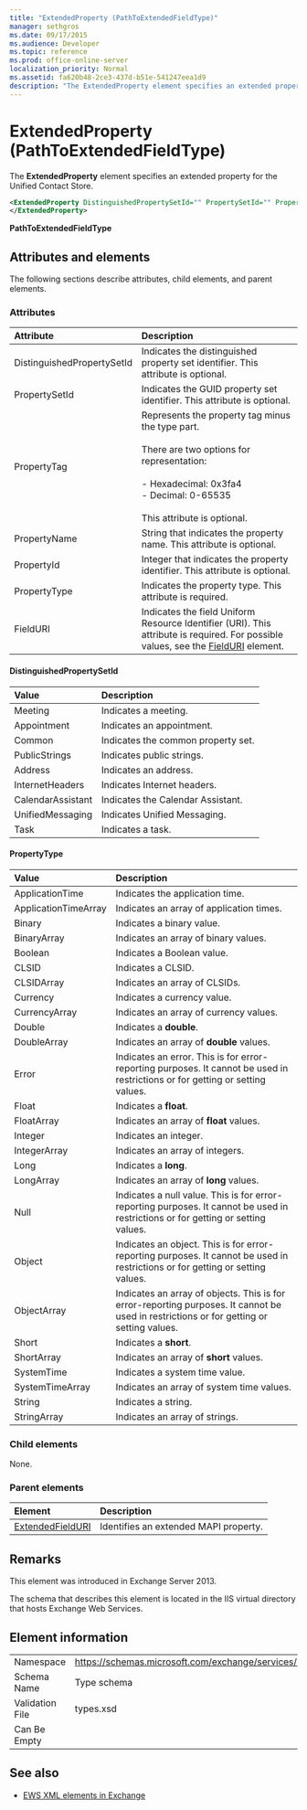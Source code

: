 ```yaml
---
title: "ExtendedProperty (PathToExtendedFieldType)"
manager: sethgros
ms.date: 09/17/2015
ms.audience: Developer
ms.topic: reference
ms.prod: office-online-server
localization_priority: Normal
ms.assetid: fa620b48-2ce3-437d-b51e-541247eea1d9
description: "The ExtendedProperty element specifies an extended property for the Unified Contact Store."
---
```


# ExtendedProperty (PathToExtendedFieldType)

The **ExtendedProperty** element specifies an extended property for the Unified Contact Store. 
  
```xml
<ExtendedProperty DistinguishedPropertySetId="" PropertySetId="" PropertyTag="" PropertyName="" PropertyId="" PropertyType="" FieldURI="">
</ExtendedProperty>
```

**PathToExtendedFieldType**

## Attributes and elements

The following sections describe attributes, child elements, and parent elements.
  
### Attributes

|**Attribute**|**Description**|
|:-----|:-----|
|DistinguishedPropertySetId  <br/> |Indicates the distinguished property set identifier. This attribute is optional.  <br/> |
|PropertySetId  <br/> |Indicates the GUID property set identifier. This attribute is optional.  <br/> |
|PropertyTag  <br/> | Represents the property tag minus the type part.<br/><br/>There are two options for representation:  <br/><br/>-  Hexadecimal: 0x3fa4  <br/>-  Decimal: 0-65535<br/><br/>  This attribute is optional.  <br/> |
|PropertyName  <br/> |String that indicates the property name. This attribute is optional.  <br/> |
|PropertyId  <br/> |Integer that indicates the property identifier. This attribute is optional.  <br/> |
|PropertyType  <br/> |Indicates the property type. This attribute is required.  <br/> |
|FieldURI  <br/> |Indicates the field Uniform Resource Identifier (URI). This attribute is required. For possible values, see the [FieldURI](fielduri.md) element.  <br/> |
   
#### DistinguishedPropertySetId

|**Value**|**Description**|
|:-----|:-----|
|Meeting  <br/> |Indicates a meeting.  <br/> |
|Appointment  <br/> |Indicates an appointment.  <br/> |
|Common  <br/> |Indicates the common property set.  <br/> |
|PublicStrings  <br/> |Indicates public strings.  <br/> |
|Address  <br/> |Indicates an address.  <br/> |
|InternetHeaders  <br/> |Indicates Internet headers.  <br/> |
|CalendarAssistant  <br/> |Indicates the Calendar Assistant.  <br/> |
|UnifiedMessaging  <br/> |Indicates Unified Messaging.  <br/> |
|Task  <br/> |Indicates a task.  <br/> |
   
#### PropertyType

|**Value**|**Description**|
|:-----|:-----|
|ApplicationTime  <br/> |Indicates the application time.  <br/> |
|ApplicationTimeArray  <br/> |Indicates an array of application times.  <br/> |
|Binary  <br/> |Indicates a binary value.  <br/> |
|BinaryArray  <br/> |Indicates an array of binary values.  <br/> |
|Boolean  <br/> |Indicates a Boolean value.  <br/> |
|CLSID  <br/> |Indicates a CLSID.  <br/> |
|CLSIDArray  <br/> |Indicates an array of CLSIDs.  <br/> |
|Currency  <br/> |Indicates a currency value.  <br/> |
|CurrencyArray  <br/> |Indicates an array of currency values.  <br/> |
|Double  <br/> |Indicates a **double**.  <br/> |
|DoubleArray  <br/> |Indicates an array of **double** values.  <br/> |
|Error  <br/> |Indicates an error. This is for error-reporting purposes. It cannot be used in restrictions or for getting or setting values.  <br/> |
|Float  <br/> |Indicates a **float**.  <br/> |
|FloatArray  <br/> |Indicates an array of **float** values.  <br/> |
|Integer  <br/> |Indicates an integer.  <br/> |
|IntegerArray  <br/> |Indicates an array of integers.  <br/> |
|Long  <br/> |Indicates a **long**.  <br/> |
|LongArray  <br/> |Indicates an array of **long** values.  <br/> |
|Null  <br/> |Indicates a null value. This is for error-reporting purposes. It cannot be used in restrictions or for getting or setting values.  <br/> |
|Object  <br/> |Indicates an object. This is for error-reporting purposes. It cannot be used in restrictions or for getting or setting values.  <br/> |
|ObjectArray  <br/> |Indicates an array of objects. This is for error-reporting purposes. It cannot be used in restrictions or for getting or setting values.  <br/> |
|Short  <br/> |Indicates a **short**.  <br/> |
|ShortArray  <br/> |Indicates an array of **short** values.  <br/> |
|SystemTime  <br/> |Indicates a system time value.  <br/> |
|SystemTimeArray  <br/> |Indicates an array of system time values.  <br/> |
|String  <br/> |Indicates a string.  <br/> |
|StringArray  <br/> |Indicates an array of strings.  <br/> |
   
### Child elements

None.
  
### Parent elements

|**Element**|**Description**|
|:-----|:-----|
|[ExtendedFieldURI](extendedfielduri.md) <br/> |Identifies an extended MAPI property.  <br/> |
   
## Remarks

This element was introduced in Exchange Server 2013.
  
The schema that describes this element is located in the IIS virtual directory that hosts Exchange Web Services.
  
## Element information

|||
|:-----|:-----|
|Namespace  <br/> |https://schemas.microsoft.com/exchange/services/2006/types  <br/> |
|Schema Name  <br/> |Type schema  <br/> |
|Validation File  <br/> |types.xsd  <br/> |
|Can Be Empty  <br/> ||
   
## See also

- [EWS XML elements in Exchange](ews-xml-elements-in-exchange.md)

